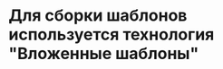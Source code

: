 Для сборки шаблонов используется технология "Вложенные шаблоны"
========================================================================
